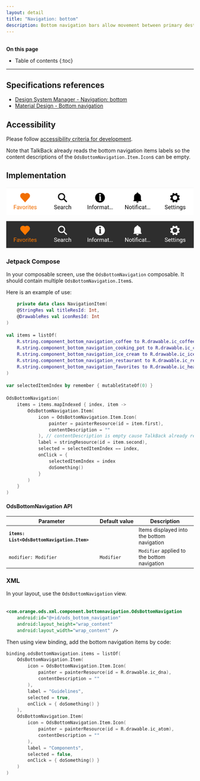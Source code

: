 ```yaml
---
layout: detail
title: "Navigation: bottom"
description: Bottom navigation bars allow movement between primary destinations in an app.
---
```


<br>**On this page**

* Table of contents
{:toc}

---

## Specifications references

- [Design System Manager - Navigation: bottom](https://system.design.orange.com/0c1af118d/p/042eb8-navigation-bottom/b/30078d)
- [Material Design - Bottom navigation](https://material.io/components/bottom-navigation)

## Accessibility

Please follow [accessibility criteria for development](https://a11y-guidelines.orange.com/en/mobile/android/development/).

Note that TalkBack already reads the bottom navigation items labels so the content descriptions of the `OdsBottomNavigation.Item.Icon`s can be empty.

## Implementation

![BottomNavigation light](images/bottom_navigation_light.png)

![BottomNavigation dark](images/bottom_navigation_dark.png)

### Jetpack Compose

In your composable screen, use the `OdsBottomNavigation` composable. It should contain multiple `OdsBottomNavigation.Item`s.

Here is an example of use:

```kotlin
    private data class NavigationItem(
    @StringRes val titleResId: Int,
    @DrawableRes val iconResId: Int
)

val items = listOf(
    R.string.component_bottom_navigation_coffee to R.drawable.ic_coffee,
    R.string.component_bottom_navigation_cooking_pot to R.drawable.ic_cooking_pot,
    R.string.component_bottom_navigation_ice_cream to R.drawable.ic_ice_cream,
    R.string.component_bottom_navigation_restaurant to R.drawable.ic_restaurant,
    R.string.component_bottom_navigation_favorites to R.drawable.ic_heart
)

var selectedItemIndex by remember { mutableStateOf(0) }

OdsBottomNavigation(
    items = items.mapIndexed { index, item ->
        OdsBottomNavigation.Item(
            icon = OdsBottomNavigation.Item.Icon(
                painter = painterResource(id = item.first),
                contentDescription = ""
            ), // contentDescription is empty cause TalkBack already read the item's label
            label = stringResource(id = item.second),
            selected = selectedItemIndex == index,
            onClick = {
                selectedItemIndex = index
                doSomething()
            }
        )
    }
)
```

#### OdsBottomNavigation API

| Parameter                                      | Default&nbsp;value | Description                                 |
|------------------------------------------------|--------------------|---------------------------------------------|
| <b>`items: List<OdsBottomNavigation.Item>`</b> |                    | Items displayed into the bottom navigation  |
| `modifier: Modifier`                           | `Modifier`         | `Modifier` applied to the bottom navigation |

### XML

In your layout, use the `OdsBottomNavigation` view.

```xml

<com.orange.ods.xml.component.bottomnavigation.OdsBottomNavigation
    android:id="@+id/ods_bottom_navigation"
    android:layout_height="wrap_content"
    android:layout_width="wrap_content" />
```

Then using view binding, add the bottom navigation items by code:

```kotlin
binding.odsBottomNavigation.items = listOf(
    OdsBottomNavigation.Item(
        icon = OdsBottomNavigation.Item.Icon(
            painter = painterResource(id = R.drawable.ic_dna),
            contentDescription = ""
        ),
        label = "Guidelines",
        selected = true,
        onClick = { doSomething() }
    ),
    OdsBottomNavigation.Item(
        icon = OdsBottomNavigation.Item.Icon(
            painter = painterResource(id = R.drawable.ic_atom),
            contentDescription = ""
        ),
        label = "Components",
        selected = false,
        onClick = { doSomething() }
    )
)
```